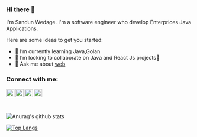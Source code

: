 ### Hi there 👋




I'm Sandun Wedage. I'm a software engineer who develop Enterprices Java Applications.

   

Here are some ideas to get you started:

- 🌱 I’m currently learning Java,Golan
- 👯 I’m looking to collaborate on Java and React Js projects🔭
- 💬 Ask me about <a href= "https://prasanganath.github.io/">web</a>

### Connect with me:


<img align="left" alt="Sandun Wedage | LinkedIn" width="22px" src="https://cdn.jsdelivr.net/npm/simple-icons@v3/icons/linkedin.svg" />
<img align="left" alt="Sandun Wedage | Facebook" width="22px" src="https://cdn.jsdelivr.net/npm/simple-icons@3.4.1/icons/facebook.svg" />
<img align="left" alt="User sandun wedage - Stack Overflow" width="22px" src="https://cdn.jsdelivr.net/npm/simple-icons@3.4.1/icons/stackoverflow.svg" />
<img align="left" alt="prasanganath (Sandun Wedage)"  width="22px" src="https://cdn.jsdelivr.net/npm/simple-icons@3.4.1/icons/github.svg" />
<br/><br/><br>

![Anurag's github stats](https://github-readme-stats.vercel.app/api?username=prasanganath&show_icons=true&theme=radical)
<br>

[![Top Langs](https://github-readme-stats.vercel.app/api/top-langs/?username=prasanganath&layout=compact)](https://github.com/prasanganath/github-readme-stats)



